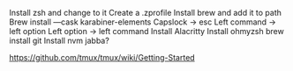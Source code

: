 
Install zsh and change to it
Create a .zprofile
Install brew and add it to path
Brew install —cask karabiner-elements
Capslock -> esc
Left command -> left option
Left option -> left command
Install Alacritty
Install ohmyzsh
brew install git
Install nvm
jabba?


https://github.com/tmux/tmux/wiki/Getting-Started
